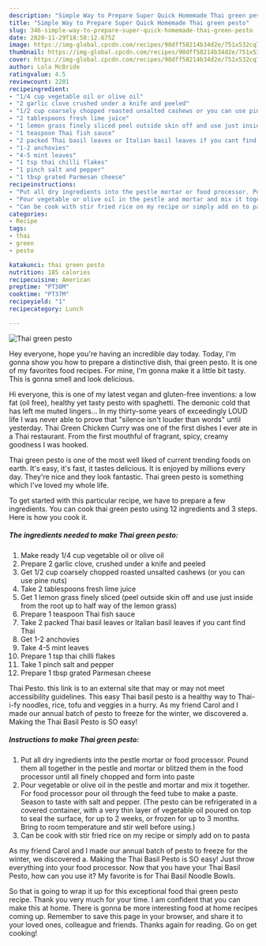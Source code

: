 ```yaml
---
description: "Simple Way to Prepare Super Quick Homemade Thai green pesto"
title: "Simple Way to Prepare Super Quick Homemade Thai green pesto"
slug: 346-simple-way-to-prepare-super-quick-homemade-thai-green-pesto
date: 2020-11-29T18:58:12.675Z
image: https://img-global.cpcdn.com/recipes/98dff58214b34d2e/751x532cq70/thai-green-pesto-recipe-main-photo.jpg
thumbnail: https://img-global.cpcdn.com/recipes/98dff58214b34d2e/751x532cq70/thai-green-pesto-recipe-main-photo.jpg
cover: https://img-global.cpcdn.com/recipes/98dff58214b34d2e/751x532cq70/thai-green-pesto-recipe-main-photo.jpg
author: Lola McBride
ratingvalue: 4.5
reviewcount: 2201
recipeingredient:
- "1/4 cup vegetable oil or olive oil"
- "2 garlic clove crushed under a knife and peeled"
- "1/2 cup coarsely chopped roasted unsalted cashews or you can use pine nuts"
- "2 tablespoons fresh lime juice"
- "1 lemon grass finely sliced peel outside skin off and use just inside from the root up to half way of the lemon grass"
- "1 teaspoon Thai fish sauce"
- "2 packed Thai basil leaves or Italian basil leaves if you cant find Thai"
- "1-2 anchovies"
- "4-5 mint leaves"
- "1 tsp thai chilli flakes"
- "1 pinch salt and pepper"
- "1 tbsp grated Parmesan cheese"
recipeinstructions:
- "Put all dry ingredients into the pestle mortar or food processor. Pound them all together in the pestle and mortar or blitzed them in the food processor until all finely chopped and form into paste"
- "Pour vegetable or olive oil in the pestle and mortar and mix it together. For food processor pour oil through the feed tube to make a paste. Season to taste with salt and pepper. (The pesto can be refrigerated in a covered container, with a very thin layer of vegetable oil poured on top to seal the surface, for up to 2 weeks, or frozen for up to 3 months. Bring to room temperature and stir well before using.)"
- "Can be cook with stir fried rice on my recipe or simply add on to pasta"
categories:
- Recipe
tags:
- thai
- green
- pesto

katakunci: thai green pesto 
nutrition: 185 calories
recipecuisine: American
preptime: "PT38M"
cooktime: "PT37M"
recipeyield: "1"
recipecategory: Lunch

---
```



![Thai green pesto](https://img-global.cpcdn.com/recipes/98dff58214b34d2e/751x532cq70/thai-green-pesto-recipe-main-photo.jpg)

Hey everyone, hope you're having an incredible day today. Today, I'm gonna show you how to prepare a distinctive dish, thai green pesto. It is one of my favorites food recipes. For mine, I'm gonna make it a little bit tasty. This is gonna smell and look delicious.

Hi everyone, this is one of my latest vegan and gluten-free inventions: a low fat (oil free), healthy yet tasty pesto with spaghetti. The demonic cold that has left me muted lingers… In my thirty-some years of exceedingly LOUD life I was never able to prove that &#34;silence isn&#39;t louder than words&#34; until yesterday. Thai Green Chicken Curry was one of the first dishes I ever ate in a Thai restaurant. From the first mouthful of fragrant, spicy, creamy goodness I was hooked.

Thai green pesto is one of the most well liked of current trending foods on earth. It's easy, it's fast, it tastes delicious. It is enjoyed by millions every day. They're nice and they look fantastic. Thai green pesto is something which I've loved my whole life.


To get started with this particular recipe, we have to prepare a few ingredients. You can cook thai green pesto using 12 ingredients and 3 steps. Here is how you cook it.

<!--inarticleads1-->

##### The ingredients needed to make Thai green pesto:

1. Make ready 1/4 cup vegetable oil or olive oil
1. Prepare 2 garlic clove, crushed under a knife and peeled
1. Get 1/2 cup coarsely chopped roasted unsalted cashews (or you can use pine nuts)
1. Take 2 tablespoons fresh lime juice
1. Get 1 lemon grass finely sliced (peel outside skin off and use just inside from the root up to half way of the lemon grass)
1. Prepare 1 teaspoon Thai fish sauce
1. Take 2 packed Thai basil leaves or Italian basil leaves if you cant find Thai
1. Get 1-2 anchovies
1. Take 4-5 mint leaves
1. Prepare 1 tsp thai chilli flakes
1. Take 1 pinch salt and pepper
1. Prepare 1 tbsp grated Parmesan cheese


Thai Pesto. this link is to an external site that may or may not meet accessibility guidelines. This easy Thai basil pesto is a healthy way to Thai-i-fy noodles, rice, tofu and veggies in a hurry. As my friend Carol and I made our annual batch of pesto to freeze for the winter, we discovered a. Making the Thai Basil Pesto is SO easy! 

<!--inarticleads2-->

##### Instructions to make Thai green pesto:

1. Put all dry ingredients into the pestle mortar or food processor. Pound them all together in the pestle and mortar or blitzed them in the food processor until all finely chopped and form into paste
1. Pour vegetable or olive oil in the pestle and mortar and mix it together. For food processor pour oil through the feed tube to make a paste. Season to taste with salt and pepper. (The pesto can be refrigerated in a covered container, with a very thin layer of vegetable oil poured on top to seal the surface, for up to 2 weeks, or frozen for up to 3 months. Bring to room temperature and stir well before using.)
1. Can be cook with stir fried rice on my recipe or simply add on to pasta


As my friend Carol and I made our annual batch of pesto to freeze for the winter, we discovered a. Making the Thai Basil Pesto is SO easy! Just throw everything into your food processor. Now that you have your Thai Basil Pesto, how can you use it? My favorite is for Thai Basil Noodle Bowls. 

So that is going to wrap it up for this exceptional food thai green pesto recipe. Thank you very much for your time. I am confident that you can make this at home. There is gonna be more interesting food at home recipes coming up. Remember to save this page in your browser, and share it to your loved ones, colleague and friends. Thanks again for reading. Go on get cooking!
